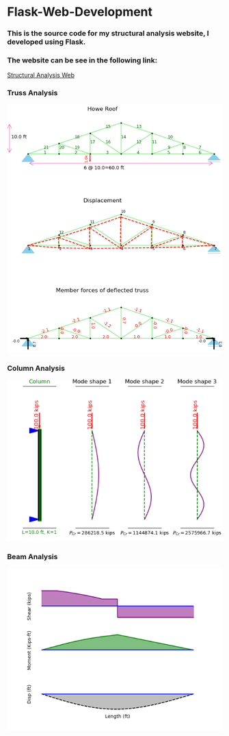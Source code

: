 # Flask-Web-Development


### This is the source code for my structural analysis website, I developed  using Flask.
### The website can be see in the following link: 


<a href="https://beam026.herokuapp.com/">Structural Analysis Web</a>



###  Truss Analysis 

<img src='https://github.com/yasser64b/Flask-Web-Development/blob/main/Myproject/static/profile_pics/truss_results.png'>

### Column Analysis

<img src='https://github.com/yasser64b/Flask-Web-Development/blob/main/Myproject/static/profile_pics/column_results.png'>

### Beam Analysis

<img src='https://github.com/yasser64b/Flask-Web-Development/blob/main/Myproject/static/profile_pics/beam_results.png'>
